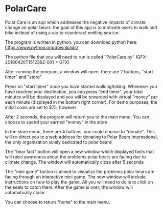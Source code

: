 # PolarCare

Polar Care is an app which addresses the negative impacts of climate change on polar bears. the goal of this app is to motivate users to walk and bike instead of using a car to counteract melting sea ice.

The program is written in python. you can download python here: https://www.python.org/downloads/

The python file that you will need to run is called "PolarCare.py" (GFX-20180420T151239Z-001 > GFX)

After running the program, a window will open. there are 2 buttons, "start timer" and "store"

Press on "start timer" once you have started walking/biking. Whenever you have reached your destination, you can press "end timer". your total minutes will be displayed and you will be rewarded with virtual "money" per each minute (displayed in the bottom right corner). For demo purposes, the initial coins are set to $75, however

After 2 seconds, the program will return you to the main menu. You can choose to spend your earned "money" in the store. 

In the store menu, there are 4 buttons, you could choose to "donate". This will re-direct you to a web address for donating to Polar Bears International, the only organization solely dedicated to polar bears!

The "bear fact" button will open a new window which displayed facts that will raise awareness about the problems polar bears are facing due to climate change. The window will automatically close after 5 seconds

The "mini game" button is aimed to visualize the problems polar bears are facing through an interactive mini game. The new window will include instructions on how to play the game. All you will need to do is to click on the seals to catch them. After the game is over, the window will automatically close.

You can choose to return "home" to the main menu. 
